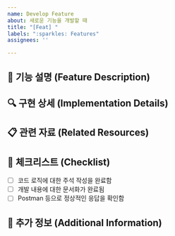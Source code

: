 ```yaml
---
name: Develop Feature
about: 새로운 기능을 개발할 때
title: "[Feat] "
labels: ":sparkles: Features"
assignees: ''

---
```


## 🚀 기능 설명 (Feature Description)



## 🔍 구현 상세 (Implementation Details)



## 📋 관련 자료 (Related Resources)



## 📌 체크리스트 (Checklist)

- [ ] 코드 로직에 대한 주석 작성을 완료함
- [ ] 개발 내용에 대한 문서화가 완료됨
- [ ] Postman 등으로 정상적인 응답을 확인함

## 📝 추가 정보 (Additional Information)
